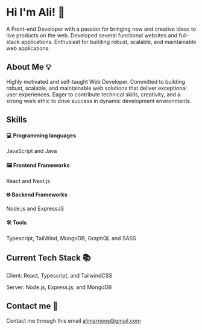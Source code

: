 
# Hi I'm Ali! 👋

A Front-end Developer with a passion for bringing new and creative ideas to live products on the web. Developed several functional websites and full-stack applications. Enthusiast for building robust, scalable, and maintainable web applications.






## About Me 💡

Highly motivated and self-taught Web Developer. Committed to building robust, scalable, and maintainable web solutions that deliver exceptional user experiences. Eager to contribute technical skills, creativity, and a strong work ethic to drive success in dynamic development environments.

## Skills

#### 💻 Programming languages 
JavaScript and Java

#### 🖼️ Frontend Frameworks
React and Next.js 

#### 🌐 Backend Frameworks
Node.js and ExpressJS

#### 🛠️ Tools
Typescript, TailWind, MongoDB, GraphQL and SASS

## Current Tech Stack 📚
Client: React, Typescript, and TailwindCSS

Server: Node.js, Express.js, and MongoDB

## Contact me 📇
Contact me through this email alimarnoos@gmail.com


